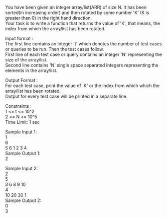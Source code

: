 You have been given an integer array/list(ARR) of size N. It has been sorted(in increasing order) and then rotated by some number 'K' (K is greater than 0) in the right hand direction.           
Your task is to write a function that returns the value of 'K', that means, the index from which the array/list has been rotated.        
  
Input format :        
The first line contains an Integer 't' which denotes the number of test cases or queries to be run. Then the test cases follow.      
First line of each test case or query contains an integer 'N' representing the size of the array/list.          
Second line contains 'N' single space separated integers representing the elements in the array/list.           
 
Output Format :            
For each test case, print the value of 'K' or the index from which which the array/list has been rotated.        
Output for every test case will be printed in a separate line.         

Constraints :         
1 <= t <= 10^2       
2 <= N <= 10^5      
Time Limit: 1 sec      

Sample Input 1:        
1         
6         
5 6 1 2 3 4      
Sample Output 1:        
2         

Sample Input 2:    
2      
5      
3 6 8 9 10        
4      
10 20 30 1      
Sample Output 2:         
0        
3      


